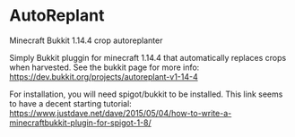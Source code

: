 # AutoReplant
Minecraft Bukkit 1.14.4 crop autoreplanter

Simply Bukkit pluggin for minecraft 1.14.4 that automatically replaces crops when harvested. See the bukkit page for more info:
https://dev.bukkit.org/projects/autoreplant-v1-14-4

For installation, you will need spigot/bukkit to be installed. This link seems to have a decent starting tutorial: https://www.justdave.net/dave/2015/05/04/how-to-write-a-minecraftbukkit-plugin-for-spigot-1-8/
